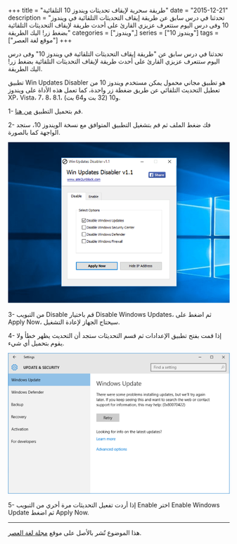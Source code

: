 +++
title = "طريقة سحرية لإيقاف تحديثات ويندوز 10 التلقائية"
date = "2015-12-21"
description = "تحدثنا في درس سابق عن طريقة إيقاف التحديثات التلقائية في ويندوز 10 وفى درس اليوم ستتعرف عزيزي القارئ على أحدث طريقة لإيقاف التحديثات التلقائية بضغط زر! اليك الطريقة"
categories = ["ويندوز",]
series = ["ويندوز 10"]
tags = ["موقع لغة العصر"]
+++

تحدثنا في درس سابق عن "طريقة إيقاف التحديثات التلقائية في ويندوز 10" وفى درس اليوم ستتعرف عزيزي القارئ على أحدث طريقة لإيقاف التحديثات التلقائية بضغط زر! اليك الطريقة.

تطبيق Win Updates Disabler هو تطبيق مجاني محمول يمكن مستخدم ويندوز 10 من تعطيل التحديث التلقائي عن طريق ضغطة زر واحدة، كما تعمل هذه الأداة على ويندوز XP، Vista، 7، 8، 8.1، و10 (32 بت و64 بت).

1- قم بتحميل التطبيق [من هنا](http://www.site2unblock.com/download/win-updates-disabler-portable.zip).

2- فك ضغط الملف ثم قم بتشغيل التطبيق المتوافق مع نسخة الويندوز 10، ستجد الواجهة كما بالصورة.

![1](thumbnail-2015-635863273251083895-108.png)

3- من التبويب Disable قم باختيار Disable Windows Updates، ثم اضغط على Apply Now، سيحتاج الجهاز لإعادة التشغيل.

4- إذا قمت بفتح تطبيق الإعدادات ثم قسم التحديثات ستجد أن التحديث يظهر خطأ ولا يقوم بتحميل أي شيء.

![2](images/2015-635863273418471895-847.png)

5- إذا أردت تفعيل التحديثات مرة أخري من التبويب Enable اختر Enable Windows Update ثم اضغط Apply Now.

---
هذا الموضوع نٌشر باﻷصل على موقع [مجلة لغة العصر](http://aitmag.ahram.org.eg/News/40396/%D8%AF%D8%B1%D9%88%D8%B3/%D8%B4%D8%B1%D8%AD-%D9%88%D8%AA%D8%B9%D9%84%D9%8A%D9%85/%D8%B7%D8%B1%D9%8A%D9%82%D8%A9-%D8%B3%D8%AD%D8%B1%D9%8A%D8%A9-%D9%84%D8%A5%D9%8A%D9%82%D8%A7%D9%81-%D8%AA%D8%AD%D8%AF%D9%8A%D8%AB%D8%A7%D8%AA-%D9%88%D9%8A%D9%86%D8%AF%D9%88%D8%B2--%D8%A7%D9%84%D8%AA%D9%84%D9%82%D8%A7%D8%A6%D9%8A%D8%A9.aspx).